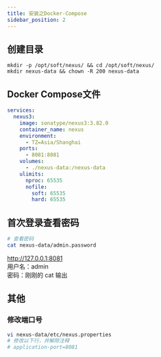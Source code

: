 ```yaml
---
title: 安装之Docker-Compose
sidebar_position: 2
---
```


## 创建目录
```shell
mkdir -p /opt/soft/nexus/ && cd /opt/soft/nexus/
mkdir nexus-data && chown -R 200 nexus-data
```

## Docker Compose文件
```yml
services:
  nexus3:
    image: sonatype/nexus3:3.82.0
    container_name: nexus
    environment:
      - TZ=Asia/Shanghai
    ports:
      - 8081:8081
    volumes:
      - ./nexus-data:/nexus-data
    ulimits:
      nproc: 65535
      nofile:
        soft: 65535
        hard: 65535
```

## 首次登录查看密码

```bash
# 查看密码
cat nexus-data/admin.password
```

http://127.0.0.1:8081  
用户名：admin  
密码：刚刚的 cat 输出  

## 其他

### 修改端口号
```bash
vi nexus-data/etc/nexus.properties
# 修改以下行，并解除注释
# application-port=8081
```